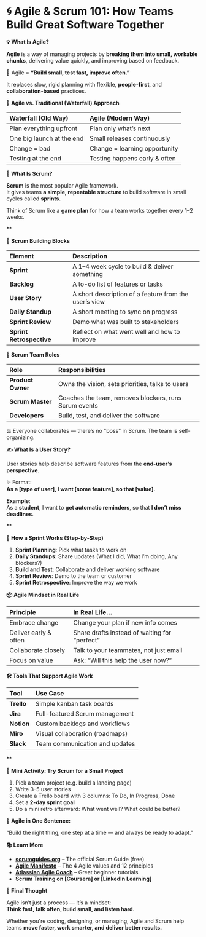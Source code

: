 # **🌀 Agile & Scrum 101: How Teams Build Great Software Together**

**💡 What Is Agile?**

**Agile** is a way of managing projects by **breaking them into small, workable chunks**, delivering value quickly, and improving based on feedback.

🧠 Agile = **“Build small, test fast, improve often.”**

It replaces slow, rigid planning with flexible, **people-first**, and **collaboration-based** practices.

**📜 Agile vs. Traditional (Waterfall) Approach**

|**Waterfall (Old Way)**|**Agile (Modern Way)**|
| :- | :- |
|Plan everything upfront|Plan only what’s next|
|One big launch at the end|Small releases continuously|
|Change = bad|Change = learning opportunity|
|Testing at the end|Testing happens early & often|

**🚀 What Is Scrum?**

**Scrum** is the most popular Agile framework.\
It gives teams **a simple, repeatable structure** to build software in small cycles called **sprints**.

Think of Scrum like a **game plan** for how a team works together every 1–2 weeks.

**

**🧩 Scrum Building Blocks**

|**Element**|**Description**|
| :- | :- |
|**Sprint**|A 1–4 week cycle to build & deliver something|
|**Backlog**|A to-do list of features or tasks|
|**User Story**|A short description of a feature from the user’s view|
|**Daily Standup**|A short meeting to sync on progress|
|**Sprint Review**|Demo what was built to stakeholders|
|**Sprint Retrospective**|Reflect on what went well and how to improve|

**👥 Scrum Team Roles**

|**Role**|**Responsibilities**|
| :- | :- |
|**Product Owner**|Owns the vision, sets priorities, talks to users|
|**Scrum Master**|Coaches the team, removes blockers, runs Scrum events|
|**Developers**|Build, test, and deliver the software|

⚖️ Everyone collaborates — there’s no "boss" in Scrum. The team is self-organizing.

**✍️ What Is a User Story?**

User stories help describe software features from the **end-user’s perspective**.

✨ Format:\
**As a [type of user], I want [some feature], so that [value].**

**Example**:\
As a **student**, I want to **get automatic reminders**, so that **I don’t miss deadlines**.

**

**🔄 How a Sprint Works (Step-by-Step)**

1. **Sprint Planning**: Pick what tasks to work on
1. **Daily Standups**: Share updates (What I did, What I’m doing, Any blockers?)
1. **Build and Test**: Collaborate and deliver working software
1. **Sprint Review**: Demo to the team or customer
1. **Sprint Retrospective**: Improve the way we work

**📦 Agile Mindset in Real Life**

|**Principle**|**In Real Life…**|
| :- | :- |
|Embrace change|Change your plan if new info comes|
|Deliver early & often|Share drafts instead of waiting for “perfect”|
|Collaborate closely|Talk to your teammates, not just email|
|Focus on value|Ask: “Will this help the user now?”|

**🛠️ Tools That Support Agile Work**

|**Tool**|**Use Case**|
| :- | :- |
|**Trello**|Simple kanban task boards|
|**Jira**|Full-featured Scrum management|
|**Notion**|Custom backlogs and workflows|
|**Miro**|Visual collaboration (roadmaps)|
|**Slack**|Team communication and updates|

**

**📝 Mini Activity: Try Scrum for a Small Project**

1. Pick a team project (e.g. build a landing page)
1. Write 3–5 user stories
1. Create a Trello board with 3 columns: To Do, In Progress, Done
1. Set a **2-day sprint goal**
1. Do a mini retro afterward: What went well? What could be better?

**🌟 Agile in One Sentence:**

“Build the right thing, one step at a time — and always be ready to adapt.”

**📚 Learn More**

- [**scrumguides.org**](https://scrumguides.org/) – The official Scrum Guide (free)
- [**Agile Manifesto**](https://agilemanifesto.org/) – The 4 Agile values and 12 principles
- [**Atlassian Agile Coach**](https://www.atlassian.com/agile) – Great beginner tutorials
- **Scrum Training on [Coursera] or [LinkedIn Learning]**

**💬 Final Thought**

Agile isn’t just a process — it’s a mindset:\
**Think fast, talk often, build small, and listen hard.**

Whether you're coding, designing, or managing, Agile and Scrum help teams **move faster, work smarter, and deliver better results.**



